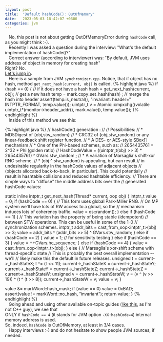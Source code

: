 ```yaml
---
layout: post
title:  "Default hashCode(): OutOfMemory"
date:   2023-05-03 18:42:07 +0300
categories: jvm
---
```

&nbsp;&nbsp; No, this post is not about getting OutOfMemoryError during `hashCode` call, as you might think :-).  
&nbsp;&nbsp; Recently I was asked a question during the interview: "What's the default implementation of hashCode()?"  
&nbsp;&nbsp; Correct answer (according to interviewer) was: "By default, JVM uses address of object in memory for creating hash"  
Right? No.  
[Let's jump in](https://github.com/openjdk/jdk/blob/master/src/hotspot/share/runtime/synchronizer.cpp#L917).  
&nbsp;&nbsp; Here is a sample from JVM `synchronizer.cpp`. Notice, that if object has no hash, method `get_next_hash(current, obj)` is called.
{% highlight java %}
if (hash == 0) {                        // if it does not have a hash
hash = get_next_hash(current, obj);  // get a new hash
temp = mark.copy_set_hash(hash)   ;  // merge the hash into header
assert(temp.is_neutral(), "invariant: header=" INTPTR_FORMAT, temp.value());
uintptr_t v = Atomic::cmpxchg((volatile uintptr_t*)monitor->header_addr(), mark.value(), temp.value());
{% endhighlight %}  
&nbsp;&nbsp; Inside of this method we see this:  

{% highlight java %}
// hashCode() generation :
//
// Possibilities:
// * MD5Digest of {obj,stw_random}
// * CRC32 of {obj,stw_random} or any linear-feedback shift register function.
// * A DES- or AES-style SBox[] mechanism
// * One of the Phi-based schemes, such as:
//   2654435761 = 2^32 * Phi (golden ratio)
//   HashCodeValue = ((uintptr_t(obj) >> 3) * 2654435761) ^ GVars.stw_random ;
// * A variation of Marsaglia's shift-xor RNG scheme.
// * (obj ^ stw_random) is appealing, but can result
//   in undesirable regularity in the hashCode values of adjacent objects
//   (objects allocated back-to-back, in particular).  This could potentially
//   result in hashtable collisions and reduced hashtable efficiency.
//   There are simple ways to "diffuse" the middle address bits over the
//   generated hashCode values:

static inline intptr_t get_next_hash(Thread* current, oop obj) {
intptr_t value = 0;
if (hashCode == 0) {
// This form uses global Park-Miller RNG.
// On MP system we'll have lots of RW access to a global, so the
// mechanism induces lots of coherency traffic.
value = os::random();
} else if (hashCode == 1) {
// This variation has the property of being stable (idempotent)
// between STW operations.  This can be useful in some of the 1-0
// synchronization schemes.
intptr_t addr_bits = cast_from_oop<intptr_t>(obj) >> 3;
value = addr_bits ^ (addr_bits >> 5) ^ GVars.stw_random;
} else if (hashCode == 2) {
value = 1;            // for sensitivity testing
} else if (hashCode == 3) {
value = ++GVars.hc_sequence;
} else if (hashCode == 4) {
value = cast_from_oop<intptr_t>(obj);
} else {
// Marsaglia's xor-shift scheme with thread-specific state
// This is probably the best overall implementation -- we'll
// likely make this the default in future releases.
unsigned t = current->_hashStateX;
t ^= (t << 11);
current->_hashStateX = current->_hashStateY;
current->_hashStateY = current->_hashStateZ;
current->_hashStateZ = current->_hashStateW;
unsigned v = current->_hashStateW;
v = (v ^ (v >> 19)) ^ (t ^ (t >> 8));
current->_hashStateW = v;
value = v;
}

value &= markWord::hash_mask;
if (value == 0) value = 0xBAD;
assert(value != markWord::no_hash, "invariant");
return value;
}
{% endhighlight %}  
&nbsp;&nbsp; Going ahead and using other available on-topic guides ([like this](https://shipilev.net/jvm/anatomy-quarks/26-identity-hash-code/), as I'm not C++ guy), we see that  
ONLY if `hashCode == 4` (it stands for JVM option `-XX:hashCode=4`) internal memory address is used.  
So, indeed, `hashCode` is OutOfMemory, at least in 3/4 cases.  
&nbsp;&nbsp; Happy interviews :-) and do not hesitate to show people JVM sources, if needed.